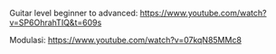 Guitar level beginner to advanced: https://www.youtube.com/watch?v=SP6OhrahTIQ&t=609s

Modulasi: https://www.youtube.com/watch?v=07kqN85MMc8
